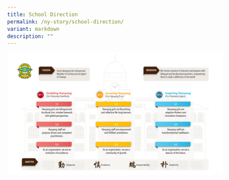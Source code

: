 ```yaml
---
title: School Direction
permalink: /ny-story/school-direction/
variant: markdown
description: ""
---
```

![](/images/strategy_map_PPT01.png)